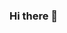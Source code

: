 ### Hi there 👋

<!--
**anantakhare/Anantakhare** is a ✨ _special_ ✨ repository because its `README.md` (this file) appears on your GitHub profile.

Here are some ideas to get you started:

- 🔭 I’m currently working as IT Professional.
- 🌱 I’m always learning ...
- 👯 I’m looking to collaborate on ...
- 🤔 I’m looking for help with ...
- 💬 Ask me about development, Marketing and   ...
- 📫 How to reach me: E-mail: anantak1602@gmail.com ||  Facrbook:  || Twitter: khare_ananta || Instagram:  
- 😄 Pronouns: He
- ⚡ Fun fact: Hard Working, Fast Learning
-->
